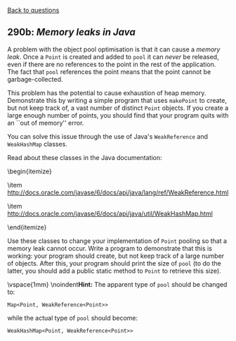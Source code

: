 [Back to questions](../README.md)

## 290b: *Memory leaks in Java*

A problem with the object pool optimisation is that it can cause a *memory leak*.  Once a `Point` is created and added to `pool` it can *never* be released, even if there are no references to the point in the rest of the application.  The fact that `pool` references the point means that the point cannot be garbage-collected.

This problem has the potential to cause exhaustion of heap memory.  Demonstrate this by writing a simple program that uses `makePoint` to create, but not keep track of, a vast number of distinct `Point` objects.  If you create a large enough number of points, you should find that your program quits with an ``out of memory'' error.

You can solve this issue through the use of Java's `WeakReference` and `WeakHashMap` classes.

Read about these classes in the Java documentation:

\begin{itemize}

\item http://docs.oracle.com/javase/6/docs/api/java/lang/ref/WeakReference.html

\item http://docs.oracle.com/javase/6/docs/api/java/util/WeakHashMap.html

\end{itemize}

Use these classes to change your implementation of `Point` pooling so that a memory leak cannot occur.  Write a program to demonstrate that this is working: your program should create, but not keep track of a large number of objects.  After this, your program should print the size of `pool` (to do the latter, you should add a public static method to `Point` to retrieve this size).

\vspace{1mm}
\noindent**Hint:** The apparent type of `pool` should be changed to:

```
Map<Point, WeakReference<Point>>
```

while the actual type of `pool` should become:
```
WeakHashMap<Point, WeakReference<Point>>
```

